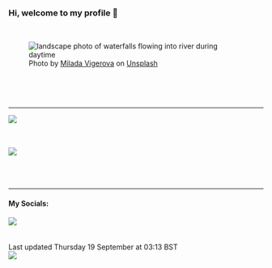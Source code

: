 <h3>Hi, welcome to my profile 👋</h3>

<br />
<figure>
  <img
    src="https://images.unsplash.com/photo-1442850473887-0fb77cd0b337?crop=entropy&cs=tinysrgb&fit=max&fm=jpg&ixid=M3wyNzQ3MDB8MHwxfHJhbmRvbXx8fHx8fHx8fDE3MjY3MDgyMTV8&ixlib=rb-4.0.3&q=80&w=1080&auto=format"
    alt="landscape photo of waterfalls flowing into river during daytime" 
  />
  <figcaption>Photo by <a
    href="https://unsplash.com/@milada_vigerova?utm_source=Profile%20readme&utm_medium=referral">Milada Vigerova</a> on <a
    href="https://unsplash.com/?utm_source=Profile%20readme&utm_medium=referral">Unsplash</a></figcaption>
</figure>




  <br /><br /><br />

<hr />
<img
  src="https://github-readme-stats.vercel.app/api?username=shanelucy&show_icons=true&theme=calm"
/>
<br /><br /><br />

<img 
  src="https://github-readme-stats.vercel.app/api/top-langs/?username=shanelucy&theme=calm"
/>
<br /><br /><br /><br />
<hr />
<h4>My Socials:</h4>
<a href="https://uk.linkedin.com/in/shane-lucy-4735b616a">
  <img
    src="https://img.shields.io/badge/linkedin%20-%230077B5.svg?&style=for-the-badge&logo=linkedin&logoColor=white"
  />
</a>
<br /><br /><br />
Last updated Thursday 19 September at 03:13 BST
<br />
<img
  src="https://github.com/ShaneLucy/ShaneLucy/workflows/README%20build/badge.svg"
/>
